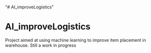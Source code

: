 "# AI_improveLogistics" 
# AI_improveLogistics

Project aimed at using machine learning to improve item placement in warehouse. 
Still a work in progress
